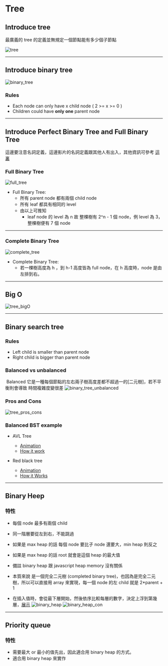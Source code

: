 # Tree

## Introduce tree

最廣義的 tree 的定義並無規定一個節點能有多少個子節點

![tree](./image/tree.png)

---

## Introduce binary tree

![binary_tree](./image/binary_tree.png)

### Rules

- Each node can only have x child node ( 2 >= x >= 0 )
- Children could have **only one** parent node

---

## Introduce Perfect Binary Tree and Full Binary Tree

這邊要注意名詞定義，這邊影片的名詞定義跟其他人有出入，其他資訊可參考 [這裏](http://alrightchiu.github.io/SecondRound/binary-tree-introjian-jie.html)

### Full Binary Tree

![full_tree](./image/full_tree.png)

- Full Binary Tree:
  - 所有 parent node 都有兩個 child node
  - 所有 leaf 都具有相同的 level
  - 由以上可推知
    - leaf node 的 level 為 n 故 整棵樹有 2^n - 1 個 node，例 level 為 3，整棵樹便有 7 個 node

---

### Complete Binary Tree

![complete_tree](./image/complete_tree.png)

- Complete Binary Tree:
  - 若一棵樹高度為 h ，到 h-1 高度皆為 full node，在 h 高度時，node 是由左排到右。

---

## Big O

![tree_bigO](./image/tree_bigO.png)

---

## Binary search tree

### Rules

- Left child is smaller than parent node
- Right child is bigger than parent node

### Balanced vs unbalanced

​ Balanced 它是一種每個節點的左右兩子樹高度差都不超過一的[二元樹]，若不平衡則會導致 時間複雜度變很差
![binary_tree_unbalanced](./image/binary_tree_unbalanced.png)

### Pros and Cons

![tree_pros_cons](./image/tree_pros_cons.png)

### Balanced BST example

- AVL Tree

  - [Animation](https://www.cs.usfca.edu/~galles/visualization/AVLtree.html)
  - [How it work](https://medium.com/basecs/the-little-avl-tree-that-could-86a3cae410c7)

- Red black tree
  - [Animation](https://www.cs.usfca.edu/~galles/visualization/RedBlack.html)
  - [How it Works](https://medium.com/basecs/painting-nodes-black-with-red-black-trees-60eacb2be9a5)

---

## Binary Heep

### 特性

- 每個 node 最多有兩個 child

- 同一階層要從左到右，不能跳過

- 如果是 max heap 的話 每個 node 要比子 node 還要大，min heap 則反之

- 如果是 max heap 的話 root 就會是這個 heap 的最大值

- 備註 binary heap 跟 javascript heap memory 沒有關係

- 本質來說 是一個完全二元樹 (completed binary tree)，也因為是完全二元樹，所以可以直接用 array 來實現，每一個 node 的左 child 就是 2\*parent + 1

- 在插入值時，會從最下層開始，然後依序比較每層的數字，決定上浮到第幾層，[展示](https://visualgo.net/en/heap?slide=1)
  ![binary_heap](./image/binary_heap.png)
  ![binary_heap_con](./image/binary_heap_con.png)

---

## Priority queue

### 特性

- 需要最大 or 最小的值先出，因此適合用 binary heap 的方式。
- 適合用 binary heap 來實作
